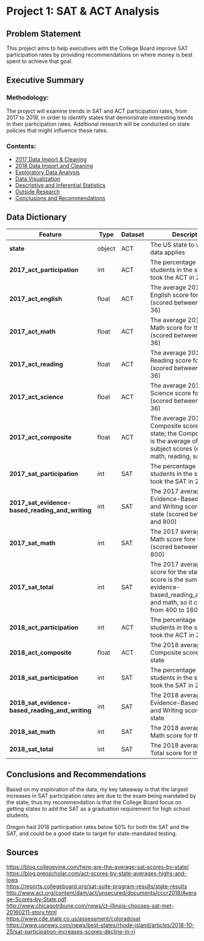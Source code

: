# Project 1: SAT & ACT Analysis

## Problem Statement

This project aims to help executives with the College Board improve SAT participation rates by providing recommendations on where money is best spent to achieve that goal.

## Executive Summary
### Methodology:
The project will examine trends in SAT and ACT participation rates, from 2017 to 2018, in order to identify states that demonstrate interesting trends in their participation rates.
Additional research will be conducted on state policies that might influence these rates.

### Contents:
- [2017 Data Import & Cleaning](https://git.generalassemb.ly/kevincrystal/DSI-labs-and-projects/blob/master/projects/project_1/code/2017%20Data%20Import%20and%20Cleaning.ipynb)
- [2018 Data Import and Cleaning](https://git.generalassemb.ly/kevincrystal/DSI-labs-and-projects/blob/master/projects/project_1/code/2018%20Data%20Import%20and%20Cleaning.ipynb)
- [Exploratory Data Analysis](https://git.generalassemb.ly/kevincrystal/DSI-labs-and-projects/blob/master/projects/project_1/code/Descriptive%20and%20Inferential%20Statistics.ipynb)
- [Data Visualization](https://git.generalassemb.ly/kevincrystal/DSI-labs-and-projects/blob/master/projects/project_1/code/Data%20Visualization.ipynb)
- [Descriptive and Inferential Statistics](#Descriptive-and-Inferential-Statistics)
- [Outside Research](https://git.generalassemb.ly/kevincrystal/DSI-labs-and-projects/blob/master/projects/project_1/code/Outside%20Research%2C%20Conclusion%2C%20Recommendations.ipynb)
- [Conclusions and Recommendations](https://git.generalassemb.ly/kevincrystal/DSI-labs-and-projects/blob/master/projects/project_1/code/Outside%20Research%2C%20Conclusion%2C%20Recommendations.ipynb)

## Data Dictionary
|Feature|Type|Dataset|Description|
|---|---|---|---|
|**state**|object|ACT|The US state to which the data applies| 
|**2017_act_participation**|int|ACT|The percentage of students in the state who took the ACT in 2017| 
|**2017_act_english**|float|ACT|The average 2017 ACT English score for the state (scored between 1 and 36)| 
|**2017_act_math**|float|ACT|The average 2017 ACT Math score for the state (scored between 1 and 36)| 
|**2017_act_reading**|float|ACT|The average 2017 ACT Reading score for the state (scored between 1 and 36)| 
|**2017_act_science**|float|ACT|The average 2017 ACT Science score for the state (scored between 1 and 36)|
|**2017_act_composite**|float|ACT|The average 2017 ACT Composite score for the state; the Composite score is the average of the four subject scores (enlish, math, reading, science)| 
|**2017_sat_participation**|int|SAT|The percentage of students in the state who took the SAT in 2017| 
|**2017_sat_evidence-based_reading_and_writing**|int|SAT|The 2017 average SAT Evidence-Based Reading and Writing score for the state (scored between 200 and 800)| 
|**2017_sat_math**|int|SAT|The 2017 average SAT Math score fore the state (scored between 200 and 800)| 
|**2017_sat_total**|int|SAT|The 2017 average total score for the state; total score is the sum of evidence-based_reading_and_writing and math, so it can range from 400 to 1600|
|**2018_act_participation**|int|ACT|The percentage of students in the state who took the ACT in 2018|
|**2018_act_composite**|float|ACT|The 2018 average ACT Composite score for the state|
|**2018_sat_participation**|int|SAT|The percentage of students in the state who took the SAT in 2018|
|**2018_sat_evidence-based_reading_and_writing**|int|SAT|The 2018 average SAT Evidence-Based Reading and Writing score for the state|
|**2018_sat_math**|int|SAT|The 2018 average SAT Math score for the state|
|**2018_sat_total**|int|SAT|The 2018 average SAT Total score for the state|

## Conclusions and Recommendations
Based on my exploration of the data, my key takeaway is that the largest increases in SAT participation rates are due to the exam being mandated by the state; thus my recommendation is that the College Board focus on getting states to add the SAT as a graduation requirement for high school students.

Oregon had 2018 participation rates below 50% for both the SAT and the SAT, and could be a good state to target for state-mandated testing.

## Sources
https://blog.collegevine.com/here-are-the-average-sat-scores-by-state/  
https://blog.prepscholar.com/act-scores-by-state-averages-highs-and-lows  
https://reports.collegeboard.org/sat-suite-program-results/state-results  
http://www.act.org/content/dam/act/unsecured/documents/cccr2018/Average-Scores-by-State.pdf  
http://www.chicagotribune.com/news/ct-illinois-chooses-sat-met-20160211-story.html  
https://www.cde.state.co.us/assessment/coloradosat  
https://www.usnews.com/news/best-states/rhode-island/articles/2018-10-25/sat-participation-increases-scores-decline-in-ri

